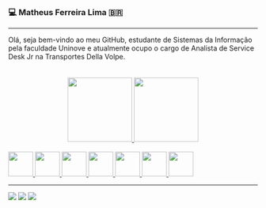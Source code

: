 ### 💻 Matheus Ferreira Lima :brazil:
<hr>
Olá, seja bem-vindo ao meu GitHub, estudante de Sistemas da Informação pela faculdade Uninove e atualmente ocupo o cargo de Analista de Service Desk Jr na Transportes Della Volpe.

<div align="center">
  <br></br>
  <a href="https://github.com/MatheusFLima777">
  <img height="130em" src="https://github-readme-stats.vercel.app/api?username=MatheusFLima777&show_icons=true&theme=dracula&include_all_commits=true&count_private=true"/>
  
<img height="130em" src="https://github-readme-stats.vercel.app/api/top-langs/?username=MatheusFLima777&layout=compact&langs_count=10&theme=dracula"/>
</div>
    
<div style="display: center"><br>
<div>
  <img width="50px" src="https://cdn.jsdelivr.net/gh/devicons/devicon/icons/html5/html5-original.svg" />
  <img width="50px" src="https://cdn.jsdelivr.net/gh/devicons/devicon/icons/css3/css3-original.svg" />
  <img width="50px" src="https://cdn.jsdelivr.net/gh/devicons/devicon/icons/javascript/javascript-plain.svg" />
  <img width="50px" src="https://cdn.jsdelivr.net/gh/devicons/devicon/icons/typescript/typescript-plain.svg" />
  <img width="50px" src="https://cdn.jsdelivr.net/gh/devicons/devicon/icons/angularjs/angularjs-plain.svg" />
  <img width="50px" src="https://cdn.jsdelivr.net/gh/devicons/devicon/icons/java/java-original.svg" />  
  <img width="50px" src="https://cdn.jsdelivr.net/gh/devicons/devicon/icons/oracle/oracle-original.svg" />
</div>
 
</div>
  
<hr>
  
<div>
  <a target="_blank" href="mailto:limamatheus0010@gmail.com"><img src="https://img.shields.io/badge/Gmail-D14836?style=for-the-badge&logo=gmail&logoColor=white"></a>
  <a target="_blank" href="https://www.linkedin.com/in/matheus-f-lima/"><img src="https://img.shields.io/badge/LinkedIn-0077B5?style=for-the-badge&logo=linkedin&logoColor=white"></a>
  <a  target="_blank" href="https://www.instagram.com/omatheusformiga/"><img src="https://img.shields.io/badge/Instagram-E4405F?style=for-the-badge&logo=instagram&logoColor=white"></a>
  
</div>
